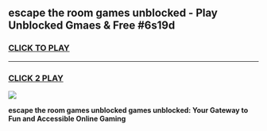
## escape the room games unblocked - Play Unblocked Gmaes & Free #6s19d
<h3>
<a href="https://news.freeplayer.one?title=escape_the_room_games_unblocked&ref=24F">CLICK TO PLAY</a></h3>
<hr>

<h3>
<a href="https://news.freeplayer.one?title=escape_the_room_games_unblocked&ref=24F">CLICK 2 PLAY</a>
  
</h3>

<a href="https://news.freeplayer.one?title=escape_the_room_games_unblocked&ref=24F/"><img src="https://clearcache.store/games.png"></a>


**escape the room games unblocked games unblocked: Your Gateway to Fun and Accessible Online Gaming**
